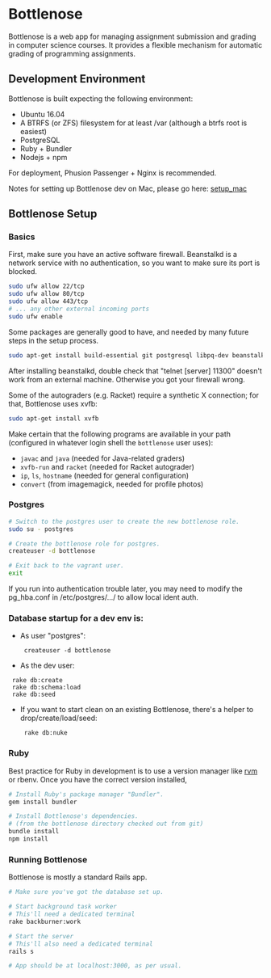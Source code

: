 # Bottlenose

Bottlenose is a web app for managing assignment submission and grading in
computer science courses. It provides a flexible mechanism for automatic grading
of programming assignments.

## Development Environment

Bottlenose is built expecting the following environment:

 * Ubuntu 16.04 
 * A BTRFS (or ZFS) filesystem for at least /var (although a btrfs root is easiest)
 * PostgreSQL
 * Ruby + Bundler
 * Nodejs + npm

For deployment, Phusion Passenger + Nginx is recommended.

Notes for setting up Bottlenose dev on Mac, please go here: [setup_mac](../master/doc/setup-mac.md)

## Bottlenose Setup

### Basics

First, make sure you have an active software firewall. Beanstalkd is a network service
with no authentication, so you want to make sure its port is blocked.

```sh
sudo ufw allow 22/tcp
sudo ufw allow 80/tcp
sudo ufw allow 443/tcp
# ... any other external incoming ports
sudo ufw enable
```

Some packages are generally good to have, and needed by many future steps in
the setup process.

```sh
sudo apt-get install build-essential git postgresql libpq-dev beanstalkd imagemagick
```

After installing beanstalkd, double check that "telnet [server] 11300" doesn't
work from an external machine. Otherwise you got your firewall wrong.

Some of the autograders (e.g. Racket) require a synthetic X connection; for
that, Bottlenose uses xvfb:

```sh
sudo apt-get install xvfb
```

Make certain that the following programs are available in your path
(configured in whatever login shell the `bottlenose` user uses):

 * `javac` and `java` (needed for Java-related graders)
 * `xvfb-run` and `racket` (needed for Racket autograder)
 * `ip`, `ls`, `hostname` (needed for general configuration)
 * `convert` (from imagemagick, needed for profile photos)

### Postgres

```sh
# Switch to the postgres user to create the new bottlenose role.
sudo su - postgres

# Create the bottlenose role for postgres.
createuser -d bottlenose

# Exit back to the vagrant user.
exit
```

If you run into authentication trouble later, you may need to modify
the pg_hba.conf in /etc/postgres/.../ to allow local ident auth.

### Database startup for a dev env is:

* As user "postgres":
  ```
   createuser -d bottlenose
  ```
 * As the dev user:
  ```
   rake db:create
   rake db:schema:load
   rake db:seed
  ```

* If you want to start clean on an existing Bottlenose, there's a helper to drop/create/load/seed:
  ```
   rake db:nuke
  ```

### Ruby

Best practice for Ruby in development is to use a version manager like
[rvm](http://rvm.io) or rbenv. Once you have the correct version installed,

```sh
# Install Ruby's package manager "Bundler".
gem install bundler

# Install Bottlenose's dependencies.
# (from the bottlenose directory checked out from git)
bundle install
npm install
```

### Running Bottlenose

Bottlenose is mostly a standard Rails app.

```sh
# Make sure you've got the database set up.

# Start background task worker
# This'll need a dedicated terminal
rake backburner:work

# Start the server
# This'll also need a dedicated terminal
rails s

# App should be at localhost:3000, as per usual.
```


